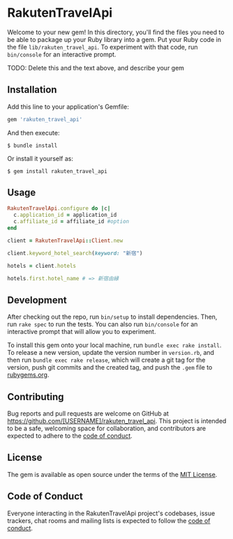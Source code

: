 # RakutenTravelApi

Welcome to your new gem! In this directory, you'll find the files you need to be able to package up your Ruby library into a gem. Put your Ruby code in the file `lib/rakuten_travel_api`. To experiment with that code, run `bin/console` for an interactive prompt.

TODO: Delete this and the text above, and describe your gem

## Installation

Add this line to your application's Gemfile:

```ruby
gem 'rakuten_travel_api'
```

And then execute:

    $ bundle install

Or install it yourself as:

    $ gem install rakuten_travel_api

## Usage

```ruby
RakutenTravelApi.configure do |c|
  c.application_id = application_id
  c.affiliate_id = affiliate_id #option
end

client = RakutenTravelApi::Client.new

client.keyword_hotel_search(keyword: "新宿")

hotels = client.hotels

hotels.first.hotel_name # => 新宿由縁
```


## Development

After checking out the repo, run `bin/setup` to install dependencies. Then, run `rake spec` to run the tests. You can also run `bin/console` for an interactive prompt that will allow you to experiment.

To install this gem onto your local machine, run `bundle exec rake install`. To release a new version, update the version number in `version.rb`, and then run `bundle exec rake release`, which will create a git tag for the version, push git commits and the created tag, and push the `.gem` file to [rubygems.org](https://rubygems.org).

## Contributing

Bug reports and pull requests are welcome on GitHub at https://github.com/[USERNAME]/rakuten_travel_api. This project is intended to be a safe, welcoming space for collaboration, and contributors are expected to adhere to the [code of conduct](https://github.com/[USERNAME]/rakuten_travel_api/blob/main/CODE_OF_CONDUCT.md).

## License

The gem is available as open source under the terms of the [MIT License](https://opensource.org/licenses/MIT).

## Code of Conduct

Everyone interacting in the RakutenTravelApi project's codebases, issue trackers, chat rooms and mailing lists is expected to follow the [code of conduct](https://github.com/[USERNAME]/rakuten_travel_api/blob/main/CODE_OF_CONDUCT.md).
